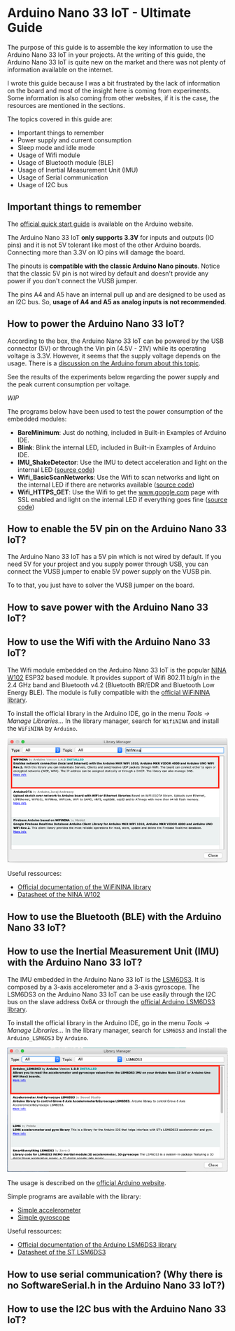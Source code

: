 # Arduino Nano 33 IoT - Ultimate Guide
The purpose of this guide is to assemble the key information to use the Arduino Nano 33 IoT in your projects. At the writing of this guide, the Arduino Nano 33 IoT is quite new on the market and there was not plenty of information available on the internet.

I wrote this guide because I was a bit frustrated by the lack of information on the board and most of the insight here is coming from experiments. Some information is also coming from other websites, if it is the case, the resources are mentioned in the sections.

The topics covered in this guide are:
  *  Important things to remember
  *  Power supply and current consumption
  *  Sleep mode and idle mode
  *  Usage of Wifi module
  *  Usage of Bluetooth module (BLE)
  *  Usage of Inertial Measurement Unit (IMU)
  *  Usage of Serial communication
  *  Usage of I2C bus

## Important things to remember
The [official quick start guide](https://www.arduino.cc/en/Guide/NANO33IoT) is available on the Arduino website.

The Arduino Nano 33 IoT **only supports 3.3V** for inputs and outputs (IO pins) and it is not 5V tolerant like most of the other Arduino boards. Connecting more than 3.3V on IO pins will damage the board.

The pinouts is **compatible with the classic Arduino Nano pinouts**. Notice that the classic 5V pin is not wired by default and doesn't provide any power if you don't connect the VUSB jumper.

The pins A4 and A5 have an internal pull up and are designed to be used as an I2C bus. So, **usage of A4 and A5 as analog inputs is not recommended**.

## How to power the Arduino Nano 33 IoT?
According to the box, the Arduino Nano 33 IoT can be powered by the USB connector (5V) or through the Vin pin (4.5V - 21V) while its operating voltage is 3.3V. However, it seems that the supply voltage depends on the usage. There is a [discussion on the Arduino forum about this topic](https://forum.arduino.cc/index.php?topic=624569.0).



See the results of the experiments below regarding the power supply and the peak current consumption per voltage.

*WIP*

The programs below have been used to test the power consumption of the embedded modules:
*  **BareMinimum**: Just do nothing, included in Built-in Examples of Arduino IDE.
*  **Blink**: Blink the internal LED, included in Built-in Examples of Arduino IDE.
*  **IMU_ShakeDetector**: Use the IMU to detect acceleration and light on the internal LED ([source code](https://github.com/ostaquet/arduino-nano-33-iot-ultimate-guide/blob/master/src/IMU_ShakeDetector/IMU_ShakeDetector.ino))
*  **Wifi_BasicScanNetworks**: Use the Wifi to scan networks and light on the internal LED if there are networks available ([source code](https://github.com/ostaquet/arduino-nano-33-iot-ultimate-guide/blob/master/src/Wifi_BasicScanNetworks/Wifi_BasicScanNetworks.ino))
*  **Wifi_HTTPS_GET**: Use the Wifi to get the www.google.com page with SSL enabled and light on the internal LED if everything goes fine ([source code](https://github.com/ostaquet/arduino-nano-33-iot-ultimate-guide/blob/master/src/Wifi_HTTPS_GET/Wifi_HTTPS_GET.ino))

## How to enable the 5V pin on the Arduino Nano 33 IoT?
The Arduino Nano 33 IoT has a 5V pin which is not wired by default. If you need 5V for your project and you supply power through USB, you can connect the VUSB jumper to enable 5V power supply on the VUSB pin.

To to that, you just have to solver the VUSB jumper on the board.



## How to save power with the Arduino Nano 33 IoT?

## How to use the Wifi with the Arduino Nano 33 IoT?
The Wifi module embedded on the Arduino Nano 33 IoT is the popular [NINA W102](https://www.u-blox.com/sites/default/files/NINA-W10_DataSheet_%28UBX-17065507%29.pdf) ESP32 based module. It provides support of Wifi 802.11 b/g/n in the 2.4 GHz band and Bluetooth v4.2 (Bluetooth BR/EDR and Bluetooth Low Energy BLE). The module is fully compatible with the [official WiFiNINA library](https://www.arduino.cc/en/Reference/WiFiNINA).

To install the official library in the Arduino IDE, go in the menu *Tools -> Manage Libraries...* In the library manager, search for `WifiNINA` and install the `WiFiNINA` by `Arduino`.

![How to install WifiNINA with the library manager](/images/library_mgr_WifiNINA.png)

Useful ressources:
*  [Official documentation of the WiFiNINA library](https://www.arduino.cc/en/Reference/WiFiNINA)
*  [Datasheet of the NINA W102](https://www.u-blox.com/sites/default/files/NINA-W10_DataSheet_%28UBX-17065507%29.pdf)

## How to use the Bluetooth (BLE) with the Arduino Nano 33 IoT?

## How to use the Inertial Measurement Unit (IMU) with the Arduino Nano 33 IoT?
The IMU embedded in the Arduino Nano 33 IoT is the [LSM6DS3](https://www.st.com/resource/en/datasheet/lsm6ds3.pdf). It is composed by a 3-axis accelerometer and a 3-axis gyroscope. The LSM6DS3 on the Arduino Nano 33 IoT can be use easily through the I2C bus on the slave address 0x6A or through the [official Arduino LSM6DS3 library](https://github.com/arduino-libraries/Arduino_LSM6DS3).

To install the official library in the Arduino IDE, go in the menu *Tools -> Manage Libraries...* In the library manager, search for `LSM6DS3` and install the `Arduino_LSM6DS3` by `Arduino`.

![How to install LSM6DS3 with the library manager](/images/library_mgr_LSM6DS3.png)

The usage is described on the [official Arduino website](https://www.arduino.cc/en/Reference/ArduinoLSM6DS3).

Simple programs are available with the library:
*  [Simple accelerometer](https://github.com/arduino-libraries/Arduino_LSM6DS3/blob/master/examples/SimpleAccelerometer/SimpleAccelerometer.ino)
*  [Simple gyroscope](https://github.com/arduino-libraries/Arduino_LSM6DS3/blob/master/examples/SimpleGyroscope/SimpleGyroscope.ino)

Useful ressources:
*  [Official documentation of the Arduino LSM6DS3 library](https://www.arduino.cc/en/Reference/ArduinoLSM6DS3)
*  [Datasheet of the ST LSM6DS3](https://www.st.com/resource/en/datasheet/lsm6ds3.pdf)

## How to use serial communication? (Why there is no SoftwareSerial.h in the Arduino Nano 33 IoT?)

## How to use the I2C bus with the Arduino Nano 33 IoT?
